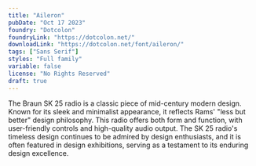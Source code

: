 ```yaml
---
title: "Aileron"
pubDate: "Oct 17 2023"
foundry: "Dotcolon"
foundryLink: "https://dotcolon.net/"
downloadLink: "https://dotcolon.net/font/aileron/"
tags: ["Sans Serif"]
styles: "Full family"
variable: false
license: "No Rights Reserved"
draft: true
---
```


The Braun SK 25 radio is a classic piece of mid-century modern design. Known for its sleek and minimalist appearance, it reflects Rams' "less but better" design philosophy. This radio offers both form and function, with user-friendly controls and high-quality audio output. The SK 25 radio's timeless design continues to be admired by design enthusiasts, and it is often featured in design exhibitions, serving as a testament to its enduring design excellence.
